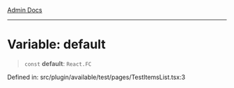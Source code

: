 [Admin Docs](/)

***

# Variable: default

> `const` **default**: `React.FC`

Defined in: src/plugin/available/test/pages/TestItemsList.tsx:3
